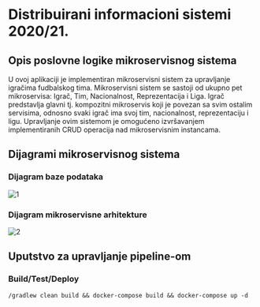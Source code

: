 # Distribuirani informacioni sistemi 2020/21.

## Opis poslovne logike mikroservisnog sistema

U ovoj aplikaciji je implementiran mikroservisni sistem za upravljanje igračima fudbalskog tima. Mikroservisni sistem se sastoji od ukupno pet mikroservisa: Igrač, Tim, Nacionalnost, Reprezentacija i Liga. Igrač predstavlja glavni tj. kompozitni mikroservis koji je povezan sa svim ostalim servisima, odnosno svaki igrač ima svoj tim, nacionalnost, reprezentaciju i ligu. Upravljanje ovim sistemom je omogućeno izvršavanjem implementiranih CRUD operacija nad mikroservisnim instancama.

## Dijagrami mikroservisnog sistema

### Dijagram baze podataka

![1](https://i.ibb.co/J53j6m0/database-diagram.png) 

### Dijagram mikroservisne arhitekture

![2](https://i.ibb.co/FJbYBWx/architecture-diagram.png)

## Uputstvo za upravljanje pipeline-om

### Build/Test/Deploy

```
/gradlew clean build && docker-compose build && docker-compose up -d
```
